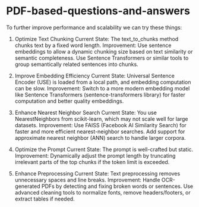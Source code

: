 # PDF-based-questions-and-answers


To further improve performance and scalability we can try these things:

1. Optimize Text Chunking
Current State: The text_to_chunks method chunks text by a fixed word length.
Improvement: Use sentence embeddings to allow a dynamic chunking size based on text similarity or semantic completeness.
Use Sentence Transformers or similar tools to group semantically related sentences into chunks.

2. Improve Embedding Efficiency
Current State: Universal Sentence Encoder (USE) is loaded from a local path, and embedding computation can be slow.
Improvement: Switch to a more modern embedding model like Sentence Transformers (sentence-transformers library) for faster computation and better quality embeddings.

3. Enhance Nearest Neighbor Search
Current State: You use NearestNeighbors from scikit-learn, which may not scale well for large datasets.
Improvement: Use FAISS (Facebook AI Similarity Search) for faster and more efficient nearest-neighbor searches.
Add support for approximate nearest neighbor (ANN) search to handle larger corpora.

4. Optimize the Prompt
Current State: The prompt is well-crafted but static.
Improvement:
Dynamically adjust the prompt length by truncating irrelevant parts of the top chunks if the token limit is exceeded.
  
5. Enhance Preprocessing
Current State: Text preprocessing removes unnecessary spaces and line breaks.
Improvement: Handle OCR-generated PDFs by detecting and fixing broken words or sentences.
Use advanced cleaning tools to normalize fonts, remove headers/footers, or extract tables if needed.
